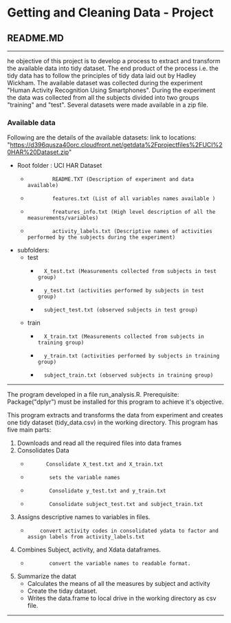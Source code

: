 #   Getting and Cleaning Data - Project 
##  README.MD
---
he objective of this project is to develop a process to extract and transform the available data into tidy dataset. 
The end product of the process i.e. the tidy data has to follow the principles of tidy data laid out by Hadley Wickham.
The available dataset was collected during the experiment "Human Activity Recognition Using Smartphones".
During the experiment the data was collected from all the subjects divided into two groups "training" and "test". 
Several datasets were made available in a zip file.
### Available data
Following are the details of the available datasets:
link to locations: "https://d396qusza40orc.cloudfront.net/getdata%2Fprojectfiles%2FUCI%20HAR%20Dataset.zip"
+	Root folder : UCI HAR Dataset
	-			  README.TXT (Description of experiment and data available)
	-			  features.txt (List of all variables names available )
	-			  freatures_info.txt (High level description of all the measurements/variables)
	-			  activity_labels.txt (Descriptive names of activities performed by the subjects during the experiment)
+	subfolders: 
	-	test
		*		X_test.txt (Measurements collected from subjects in test group)
		*		y_test.txt (activities performed by subjects in test group)
		*		subject_test.txt (observed subjects in test group)
	-	train
		*		X_train.txt (Measurements collected from subjects in training group)
		*		y_train.txt (activities performed by subjects in training group)
		*		subject_train.txt (observed subjects in training group)  

---
The program developed in a file run_analysis.R.
Prerequisite: Package("dplyr") must be installed for this program to achieve it's objective.
		
This program extracts and transforms the data from experiment and creates one tidy dataset (tidy_data.csv) in the working directory.
  This program has five main parts: 
1. 	Downloads and read all the required files into data frames
2.  Consolidates Data
	-           Consolidate X_test.txt and X_train.txt
	-            sets the variable names
	-            Consolidate y_test.txt and y_train.txt
	-            Consolidate subject_test.txt and subject_train.txt
3.  Assigns descriptive names to variables in files.
	-         convert activity codes in consolidated ydata to factor and assign labels from activity_labels.txt
4.  Combines Subject, activity, and Xdata dataframes.
	-            convert the variable names to readable format.
5. Summarize the datat 
	-	Calculates the means of all the measures by subject and activity 
	-	Create the tiday dataset. 
	-	Writes the data.frame to local drive in the working directory as csv file.
---
